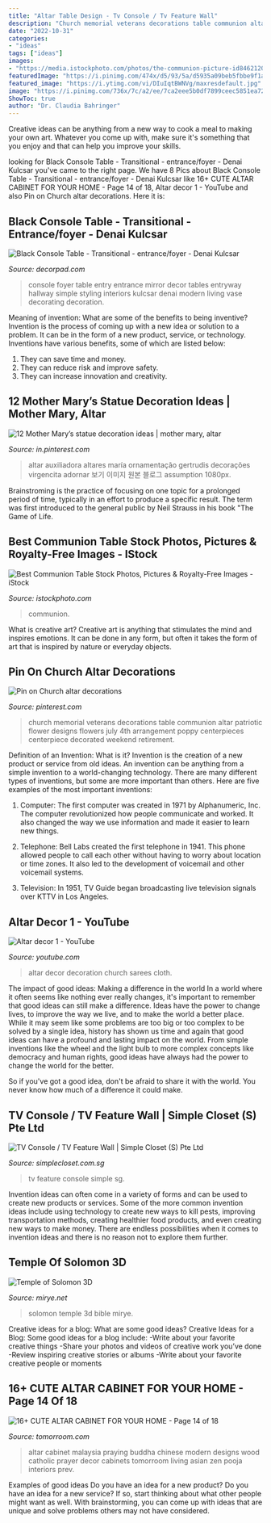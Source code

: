 ```yaml
---
title: "Altar Table Design - Tv Console / Tv Feature Wall"
description: "Church memorial veterans decorations table communion altar patriotic flower designs flowers july 4th arrangement poppy centerpieces centerpiece decorated weekend retirement"
date: "2022-10-31"
categories:
- "ideas"
tags: ["ideas"]
images:
- "https://media.istockphoto.com/photos/the-communion-picture-id846212042?k=6&amp;m=846212042&amp;s=612x612&amp;w=0&amp;h=DpRQLz8zXswXGiw9HyKofVPaU9tPYip8Z0t722W7XXM="
featuredImage: "https://i.pinimg.com/474x/d5/93/5a/d5935a09beb5fbbe9f1ac970cd9617a0.jpg"
featured_image: "https://i.ytimg.com/vi/DIuIqtBWNVg/maxresdefault.jpg"
image: "https://i.pinimg.com/736x/7c/a2/ee/7ca2eee5b0df7899ceec5851ea7214fa.jpg"
ShowToc: true
author: "Dr. Claudia Bahringer"
---
```



Creative ideas can be anything from a new way to cook a meal to making your own art. Whatever you come up with, make sure it's something that you enjoy and that can help you improve your skills.

	

		
looking for Black Console Table - Transitional - entrance/foyer - Denai Kulcsar you've came to the right page. We have 8 Pics about Black Console Table - Transitional - entrance/foyer - Denai Kulcsar like 16+ CUTE ALTAR CABINET FOR YOUR HOME - Page 14 of 18, Altar decor 1 - YouTube and also Pin on Church altar decorations. Here it is:
		
    
## Black Console Table - Transitional - Entrance/foyer - Denai Kulcsar

<img loading=lazy src="https://cdn.decorpad.com/photos/2013/10/21/db761a05306b.jpg" onerror="this.onerror=null;this.src='https://tse4.mm.bing.net/th?id=OIP.W6Inddh9lR91IAbC5xDF9gHaLH&amp;pid=15.1';" alt="Black Console Table - Transitional - entrance/foyer - Denai Kulcsar">

_Source: decorpad.com_

>console foyer table entry entrance mirror decor tables entryway hallway simple styling interiors kulcsar denai modern living vase decorating decoration. 

	

Meaning of invention: What are some of the benefits to being inventive?
Invention is the process of coming up with a new idea or solution to a problem. It can be in the form of a new product, service, or technology. Inventions have various benefits, some of which are listed below: 
1. They can save time and money.
2. They can reduce risk and improve safety. 
3. They can increase innovation and creativity.

    
## 12 Mother Mary’s Statue Decoration Ideas | Mother Mary, Altar

<img loading=lazy src="https://i.pinimg.com/474x/d5/93/5a/d5935a09beb5fbbe9f1ac970cd9617a0.jpg" onerror="this.onerror=null;this.src='https://tse1.mm.bing.net/th?id=OIP.1BgHtvWcPf2jydLuGBntXwAAAA&amp;pid=15.1';" alt="12 Mother Mary’s statue decoration ideas | mother mary, altar">

_Source: in.pinterest.com_

>altar auxiliadora altares maría ornamentação gertrudis decorações virgencita adornar 보기 이미지 원본 블로그 assumption 1080px. 

	

Brainstroming is the practice of focusing on one topic for a prolonged period of time, typically in an effort to produce a specific result. The term was first introduced to the general public by Neil Strauss in his book "The Game of Life.

    
## Best Communion Table Stock Photos, Pictures &amp; Royalty-Free Images - IStock

<img loading=lazy src="https://media.istockphoto.com/photos/the-communion-picture-id846212042?k=6&amp;m=846212042&amp;s=612x612&amp;w=0&amp;h=DpRQLz8zXswXGiw9HyKofVPaU9tPYip8Z0t722W7XXM=" onerror="this.onerror=null;this.src='https://tse1.mm.bing.net/th?id=OIP.5uEA09NSKQDnM692uL53lgAAAA&amp;pid=15.1';" alt="Best Communion Table Stock Photos, Pictures &amp; Royalty-Free Images - iStock">

_Source: istockphoto.com_

>communion. 

	

What is creative art?
Creative art is anything that stimulates the mind and inspires emotions. It can be done in any form, but often it takes the form of art that is inspired by nature or everyday objects.

    
## Pin On Church Altar Decorations

<img loading=lazy src="https://i.pinimg.com/736x/7c/a2/ee/7ca2eee5b0df7899ceec5851ea7214fa.jpg" onerror="this.onerror=null;this.src='https://tse2.mm.bing.net/th?id=OIP.os6axHwKJ-8nVf5VeRyrpgHaNK&amp;pid=15.1';" alt="Pin on Church altar decorations">

_Source: pinterest.com_

>church memorial veterans decorations table communion altar patriotic flower designs flowers july 4th arrangement poppy centerpieces centerpiece decorated weekend retirement. 

	

Definition of an Invention: What is it?
Invention is the creation of a new product or service from old ideas. An invention can be anything from a simple invention to a world-changing technology. There are many different types of inventions, but some are more important than others. Here are five examples of the most important inventions: 
1) Computer: The first computer was created in 1971 by Alphanumeric, Inc. The computer revolutionized how people communicate and worked. It also changed the way we use information and made it easier to learn new things.

2) Telephone: Bell Labs created the first telephone in 1941. This phone allowed people to call each other without having to worry about location or time zones. It also led to the development of voicemail and other voicemail systems.

3) Television: In 1951, TV Guide began broadcasting live television signals over KTTV in Los Angeles.

    
## Altar Decor 1 - YouTube

<img loading=lazy src="https://i.ytimg.com/vi/DIuIqtBWNVg/maxresdefault.jpg" onerror="this.onerror=null;this.src='https://tse2.mm.bing.net/th?id=OIP.KDAzrvVj0S_OsBpomI-FqgHaEK&amp;pid=15.1';" alt="Altar decor 1 - YouTube">

_Source: youtube.com_

>altar decor decoration church sarees cloth. 

	

The impact of good ideas: Making a difference in the world
In a world where it often seems like nothing ever really changes, it's important to remember that good ideas can still make a difference. Ideas have the power to change lives, to improve the way we live, and to make the world a better place.
While it may seem like some problems are too big or too complex to be solved by a single idea, history has shown us time and again that good ideas can have a profound and lasting impact on the world. From simple inventions like the wheel and the light bulb to more complex concepts like democracy and human rights, good ideas have always had the power to change the world for the better.

So if you've got a good idea, don't be afraid to share it with the world. You never know how much of a difference it could make.

    
## TV Console / TV Feature Wall | Simple Closet (S) Pte Ltd

<img loading=lazy src="https://www.simplecloset.com.sg/wp-content/uploads/2015/07/DSCN2422.jpg" onerror="this.onerror=null;this.src='https://tse1.mm.bing.net/th?id=OIP.cDdn8cxuyPwk4EZfAvFehQHaJ4&amp;pid=15.1';" alt="TV Console / TV Feature Wall | Simple Closet (S) Pte Ltd">

_Source: simplecloset.com.sg_

>tv feature console simple sg. 

	

Invention ideas can often come in a variety of forms and can be used to create new products or services. Some of the more common invention ideas include using technology to create new ways to kill pests, improving transportation methods, creating healthier food products, and even creating new ways to make money. There are endless possibilities when it comes to invention ideas and there is no reason not to explore them further.

    
## Temple Of Solomon 3D

<img loading=lazy src="https://mirye.net/media/com_hikashop/upload/bb3v105-04.jpg" onerror="this.onerror=null;this.src='https://tse3.mm.bing.net/th?id=OIP.2hP2_6ow8D-uky6JvsoOfQHaHa&amp;pid=15.1';" alt="Temple of Solomon 3D">

_Source: mirye.net_

>solomon temple 3d bible mirye. 

	

Creative ideas for a blog: What are some good ideas?
Creative Ideas for a Blog:
Some good ideas for a blog include: 
-Write about your favorite creative things 
-Share your photos and videos of creative work you’ve done 
-Review inspiring creative stories or albums 
-Write about your favorite creative people or moments

    
## 16+ CUTE ALTAR CABINET FOR YOUR HOME - Page 14 Of 18

<img loading=lazy src="https://tomorroom.com/wp-content/uploads/2019/04/unique-antique-altar-251.jpg" onerror="this.onerror=null;this.src='https://tse2.mm.bing.net/th?id=OIP.fW8naRtDGzYJ1K8zF5J4WwHaLL&amp;pid=15.1';" alt="16+ CUTE ALTAR CABINET FOR YOUR HOME - Page 14 of 18">

_Source: tomorroom.com_

>altar cabinet malaysia praying buddha chinese modern designs wood catholic prayer decor cabinets tomorroom living asian zen pooja interiors prev. 

	

Examples of good ideas
Do you have an idea for a new product? Do you have an idea for a new service? If so, start thinking about what other people might want as well. With brainstorming, you can come up with ideas that are unique and solve problems others may not have considered.

